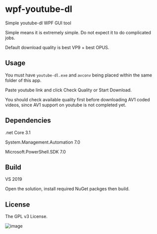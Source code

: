 # wpf-youtube-dl
Simple youtube-dl WPF GUI tool

Simple means it is extremely simple. Do not expect it to do complicated jobs.

Default download quality is best VP9 + best OPUS.

## Usage
You must have `youtube-dl.exe` and `avconv` being placed within the same folder of this app.

Paste youtube link and click Check Quality or Start Download. 

You should check available quality first before downloading AV1 coded videos, since AV1 support on youtube is not completed yet.

## Dependencies
.net Core 3.1

System.Management.Automation 7.0

Microsoft.PowerShell.SDK 7.0

## Build
VS 2019

Open the solution, install required NuGet packges then build.

## License
The GPL v3 License.

![image](http://www.gnu.org/graphics/gplv3-127x51.png)
